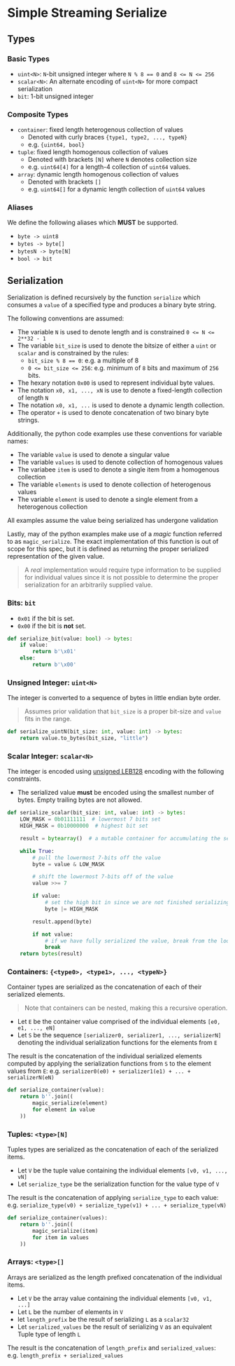 # Simple Streaming Serialize

## Types

### Basic Types

- `uint<N>`: `N`-bit unsigned integer where `N % 8 == 0` and `8 <= N <= 256`
- `scalar<N>`: An alternate encoding of `uint<N>` for more compact serialization
- `bit`: 1-bit unsigned integer

### Composite Types

- `container`: fixed length heterogenous collection of values
  - Denoted with curly braces `{type1, type2, ..., typeN}`
  - e.g. `{uint64, bool}`
- `tuple`: fixed length homogenous collection of values
  - Denoted with brackets `[N]` where `N` denotes collection size
  - e.g. `uint64[4]` for a length-4 collection of `uint64` values.
- `array`: dynamic length homogenous collection of values
  - Denoted with brackets `[]`
  - e.g. `uint64[]` for a dynamic length collection of `uint64` values


### Aliases

We define the following aliases which **MUST** be supported.

- `byte -> uint8` 
- `bytes -> byte[]`
- `bytesN -> byte[N]`
- `bool -> bit`


## Serialization

Serialization is defined recursively by the function `serialize` which consumes
a `value` of a specified type and produces a binary byte string.

The following conventions are assumed:

- The variable `N` is used to denote length and is constrained `0 <= N <= 2**32 - 1`
- The variable `bit_size` is used to denote the bitsize of either a `uint` or `scalar` and is constrained by the rules:
  - `bit_size % 8 == 0`: e.g. a multiple of 8
  - `0 <= bit_size <= 256`: e.g. minimum of `8` bits and maximum of `256` bits.
- The hexary notation `0x00` is used to represent individual byte values.
- The notation `x0, x1, ..., xN` is use to denote a fixed-length collection of length `N`
- The notation `x0, x1, ...` is used to denote a dynamic length collection.
- The operator `+` is used to denote concatenation of two binary byte strings.

Additionally, the python code examples use these conventions for variable names:

- The variable `value` is used to denote a singular value
- The variable `values` is used to denote collection of homogenous values
- The variabee `item` is used to denote a single item from a homogenous collection
- The variable `elements` is used to denote collection of heterogenous values
- The variable `element` is used to denote a single element from a heterogenous collection


All examples assume the value being serialized has undergone validation

Lastly, may of the python examples make use of a *magic* function referred to
as `magic_serialize`.  The exact implementation of this function is out of
scope for this spec, but it is defined as returning the proper serialized
representation of the given value. 

> A *real* implementation would require type information to be supplied for individual values since it is not possible to determine the proper serialization for an arbitrarily supplied value.


### Bits: `bit`

- `0x01` if the bit is set.
- `0x00` if the bit is **not** set.


```python
def serialize_bit(value: bool) -> bytes:
    if value:
        return b'\x01'
    else:
        return b'\x00'
```


### Unsigned Integer: `uint<N>`

The integer is converted to a sequence of bytes in little endian byte order.

> Assumes prior validation that `bit_size` is a proper bit-size and `value` fits in the range.


```python
def serialize_uintN(bit_size: int, value: int) -> bytes:
    return value.to_bytes(bit_size, "little")
```


### Scalar Integer: `scalar<N>`

The integer is encoded using [unsigned LEB128](https://en.wikipedia.org/wiki/LEB128#Unsigned_LEB128) encoding with the
following constraints.

- The serialized value **must** be encoded using the smallest number of bytes.  Empty trailing bytes are not allowed.


```python
def serialize_scalar(bit_size: int, value: int) -> bytes:
    LOW_MASK = 0b01111111  # lowermost 7 bits set
    HIGH_MASK = 0b10000000  # highest bit set

    result = bytearray()  # a mutable container for accumulating the serialized bytes

    while True:
        # pull the lowermost 7-bits off the value
        byte = value & LOW_MASK

        # shift the lowermost 7-bits off of the value
        value >>= 7

        if value:
            # set the high bit in since we are not finished serializing
            byte |= HIGH_MASK

        result.append(byte)

        if not value:
            # if we have fully serialized the value, break from the loop
            break
    return bytes(result)
```

### Containers: `{<type0>, <type1>, ..., <typeN>}`

Container types are serialized as the concatenation of each of their serialized elements.

> Note that containers can be nested, making this a recursive operation.

- Let `E` be the container value comprised of the individual elements `[e0, e1, ..., eN]`
- Let `S` be the sequence `[serializer0, serializer1, ..., serializerN]` denoting the individual serialization functions for the elements from `E`

The result is the concatenation of the individual serialized elements computed by applying the serialization functions from `S` to the element values from `E`: e.g.  `serializer0(e0) + serializer1(e1) + ... + serializerN(eN)`


```python
def serialize_container(value):
    return b''.join((
        magic_serialize(element)
        for element in value
    ))
```


### Tuples: `<type>[N]`


Tuples types are serialized as the concatenation of each of the serialized items.

- Let `V` be the tuple value containing the individual elements `[v0, v1, ..., vN]`
- Let `serialize_type` be the serialization function for the value type of `V`

The result is the concatenation of applying `serialize_type` to each value: e.g. `serialize_type(v0) + serialize_type(v1) + ... + serialize_type(vN)`


```python
def serialize_container(values):
    return b''.join((
        magic_serialize(item)
        for item in values
    ))
```


### Arrays: `<type>[]`

Arrays are serialized as the length prefixed concatenation of the individual items.

- Let `V` be the array value containing the individual elements `[v0, v1, ...]`
- Let `L` be the number of elements in `V`
- let `length_prefix` be the result of serializing `L` as a `scalar32`
- Let `serialized_values` be the result of serializing `V` as an equivalent Tuple type of length `L`

The result is the concatenation of `length_prefix` and `serialized_values`: e.g. `length_prefix + serialized_values`
